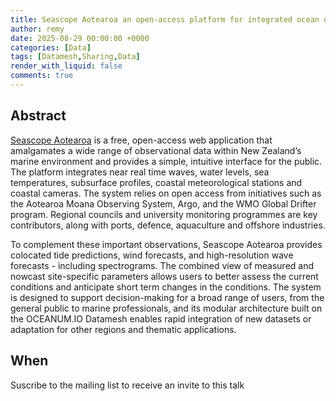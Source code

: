 ```yaml
---
title: Seascope Aotearoa an open-access platform for integrated ocean observations and forecasts.
author: remy
date: 2025-08-29 00:00:00 +0000
categories: [Data]
tags: [Datamesh,Sharing,Data]
render_with_liquid: false
comments: true
---
```



## Abstract

[Seascope Aotearoa](https://seascope.io/aotearoa) is a free, open-access web application that amalgamates a wide range of observational data within New Zealand’s marine environment and provides a simple, intuitive interface for the public. The platform integrates near real time waves, water levels, sea temperatures, subsurface profiles, coastal meteorological stations and coastal cameras. The system relies on open access from initiatives such as the Aotearoa Moana Observing System,  Argo, and the WMO Global Drifter program. Regional councils and university monitoring programmes are key contributors, along with ports, defence, aquaculture and offshore industries. 

To complement these important observations, Seascope Aotearoa provides colocated tide predictions, wind forecasts, and high-resolution wave forecasts - including spectrograms. The combined view of measured and nowcast site-specific parameters allows users to better assess the current conditions and anticipate short term changes in the conditions. The system is designed to support decision-making for a broad range of users, from the general public to marine professionals, and its modular architecture built on the OCEANUM.IO Datamesh enables rapid integration of new datasets or adaptation for other regions and thematic applications.


## When

Suscribe to the mailing list to receive an invite to this talk
